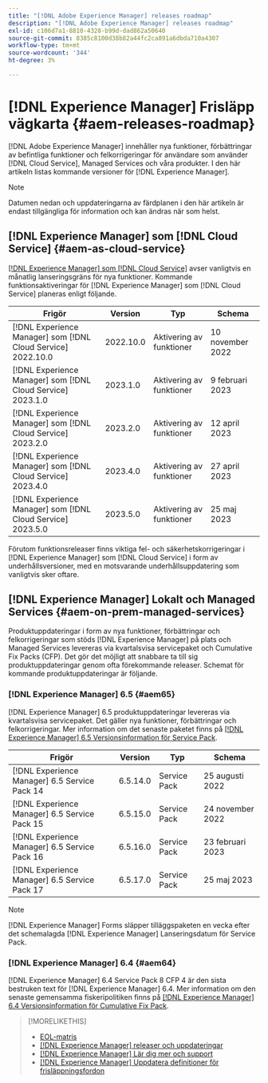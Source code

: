 ```yaml
---
title: "[!DNL Adobe Experience Manager] releases roadmap"
description: "[!DNL Adobe Experience Manager] releases roadmap"
exl-id: c106d7a1-8810-4328-b99d-dad862a50640
source-git-commit: 8385c8100d38b82a44fc2ca891a6dbda710a4307
workflow-type: tm+mt
source-wordcount: '344'
ht-degree: 3%

---
```


# [!DNL Experience Manager] Frisläpp vägkarta {#aem-releases-roadmap}

[!DNL Adobe Experience Manager] innehåller nya funktioner, förbättringar av befintliga funktioner och felkorrigeringar för användare som använder [!DNL Cloud Service], Managed Services och våra produkter. I den här artikeln listas kommande versioner för [!DNL Experience Manager].

>[!NOTE]
>
>Datumen nedan och uppdateringarna av färdplanen i den här artikeln är endast tillgängliga för information och kan ändras när som helst.

## [!DNL Experience Manager] som [!DNL Cloud Service] {#aem-as-cloud-service}

[[!DNL Experience Manager] som [!DNL Cloud Service]](https://experienceleague.adobe.com/docs/experience-manager-cloud-service/content/release-notes/home.html) avser vanligtvis en månatlig lanseringsgräns för nya funktioner. Kommande funktionsaktiveringar för [!DNL Experience Manager] som [!DNL Cloud Service] planeras enligt följande.

| Frigör | Version | Typ | Schema |
|---|---|---|---|
| [!DNL Experience Manager] som [!DNL Cloud Service] 2022.10.0 | 2022.10.0 | Aktivering av funktioner | 10 november 2022 |
| [!DNL Experience Manager] som [!DNL Cloud Service] 2023.1.0 | 2023.1.0 | Aktivering av funktioner | 9 februari 2023 |
| [!DNL Experience Manager] som [!DNL Cloud Service] 2023.2.0 | 2023.2.0 | Aktivering av funktioner | 12 april 2023 |
| [!DNL Experience Manager] som [!DNL Cloud Service] 2023.4.0 | 2023.4.0 | Aktivering av funktioner | 27 april 2023 |
| [!DNL Experience Manager] som [!DNL Cloud Service] 2023.5.0 | 2023.5.0 | Aktivering av funktioner | 25 maj 2023 |

Förutom funktionsreleaser finns viktiga fel- och säkerhetskorrigeringar i [!DNL Experience Manager] som [!DNL Cloud Service] i form av underhållsversioner, med en motsvarande underhållsuppdatering som vanligtvis sker oftare.

## [!DNL Experience Manager] Lokalt och Managed Services {#aem-on-prem-managed-services}

Produktuppdateringar i form av nya funktioner, förbättringar och felkorrigeringar som stöds [!DNL Experience Manager] på plats och Managed Services levereras via kvartalsvisa servicepaket och Cumulative Fix Packs (CFP). Det gör det möjligt att snabbare ta till sig produktuppdateringar genom ofta förekommande releaser. Schemat för kommande produktuppdateringar är följande.

### [!DNL Experience Manager] 6.5 {#aem65}

[!DNL Experience Manager] 6.5 produktuppdateringar levereras via kvartalsvisa servicepaket. Det gäller nya funktioner, förbättringar och felkorrigeringar. Mer information om det senaste paketet finns på [[!DNL Experience Manager] 6.5 Versionsinformation för Service Pack](https://experienceleague.adobe.com/docs/experience-manager-65/release-notes/release-notes.html).

| Frigör | Version | Typ | Schema |
|---|---|---|---|
| [!DNL Experience Manager] 6.5 Service Pack 14 | 6.5.14.0 | Service Pack | 25 augusti 2022 |
| [!DNL Experience Manager] 6.5 Service Pack 15 | 6.5.15.0 | Service Pack | 24 november 2022 |
| [!DNL Experience Manager] 6.5 Service Pack 16 | 6.5.16.0 | Service Pack | 23 februari 2023 |
| [!DNL Experience Manager] 6.5 Service Pack 17 | 6.5.17.0 | Service Pack | 25 maj 2023 |

>[!NOTE]
>
>[!DNL Experience Manager] Forms släpper tilläggspaketen en vecka efter det schemalagda [!DNL Experience Manager] Lanseringsdatum för Service Pack.

### [!DNL Experience Manager] 6.4 {#aem64}

[!DNL Experience Manager] 6.4 Service Pack 8 CFP 4 är den sista bestruken text för [!DNL Experience Manager] 6.4. Mer information om den senaste gemensamma fiskeripolitiken finns på [[!DNL Experience Manager] 6.4 Versionsinformation för Cumulative Fix Pack](https://experienceleague.adobe.com/docs/experience-manager-64/release-notes/cfp-release-notes.html).

>[!MORELIKETHIS]
>
>* [EOL-matris](https://helpx.adobe.com/support/programs/eol-matrix.html)
>* [[!DNL Experience Manager] releaser och uppdateringar](https://experienceleague.adobe.com/docs/experience-manager-release-information/aem-release-updates/aem-releases-updates.html?lang=en)
>* [[!DNL Experience Manager] Lär dig mer och support](https://experienceleague.adobe.com/docs/experience-manager-cloud-service.html)
>* [[!DNL Experience Manager] Uppdatera definitioner för frisläppningsfordon](/help/update-release-vehicle-definitions.md)

